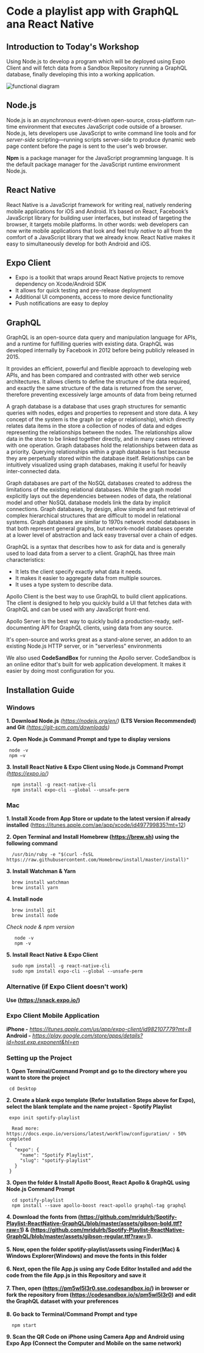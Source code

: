 # Code a playlist app with GraphQL ana React Native

## Introduction to Today's Workshop

Using Node.js to develop a program which will be deployed using Expo Client and will fetch data from a Sandbox Repository running a GraphQL database, finally developing this into a working application. <br/>

![functional diagram](https://user-images.githubusercontent.com/32713072/57015916-4f833000-6c28-11e9-9b68-f290b13a98d1.png)

## Node.js

Node.js is an *asynchronous* event-driven open-source, cross-platform run-time environment that executes JavaScript code outside of a browser. Node.js, lets developers use JavaScript to write command line tools and for *server-side* scripting—running scripts server-side to produce dynamic web page content before the page is sent to the user's web browser.

**Npm** is a package manager for the JavaScript programming language. It is the default package manager for the JavaScript runtime environment Node.js.


## React Native

React Native is a JavaScript framework for writing real, natively rendering mobile applications for iOS and Android. It’s based on React, Facebook’s JavaScript library for building user interfaces, but instead of targeting the browser, it targets mobile platforms. In other words: web developers can now write mobile applications that look and feel truly *native* to all from the comfort of a JavaScript library that we already know. React Native makes it easy to simultaneously develop for both Android and iOS.

## Expo Client 

- Expo is a toolkit that wraps around React Native projects to remove dependency on Xcode/Android SDK 
- It allows for quick testing and pre-release deployment 
- Additional UI components, access to more device functionality 
- Push notifications are easy to deploy

## GraphQL 

GraphQL is an open-source data query and manipulation language for APIs, and a runtime for fulfilling queries with existing data. GraphQL was developed internally by Facebook in 2012 before being publicly released in 2015. 

It provides an efficient, powerful and flexible approach to developing web APIs, and has been compared and contrasted with other web service architectures. It allows clients to define the structure of the data required, and exactly the same structure of the data is returned from the server, therefore preventing excessively large amounts of data from being returned

A graph database is a database that uses graph structures for semantic queries with nodes, edges and properties to represent and store data. A key concept of the system is the graph (or edge or relationship), which directly relates data items in the store a collection of nodes of data and edges representing the relationships between the nodes. The relationships allow data in the store to be linked together directly, and in many cases retrieved with one operation. Graph databases hold the relationships between data as a priority. Querying relationships within a graph database is fast because they are perpetually stored within the database itself. Relationships can be intuitively visualized using graph databases, making it useful for heavily inter-connected data.

Graph databases are part of the NoSQL databases created to address the limitations of the existing relational databases. While the graph model explicitly lays out the dependencies between nodes of data, the relational model and other NoSQL database models link the data by implicit connections. Graph databases, by design, allow simple and fast retrieval of complex hierarchical structures that are difficult to model in relational systems. Graph databases are similar to 1970s network model databases in that both represent general graphs, but network-model databases operate at a lower level of abstraction and lack easy traversal over a chain of edges.

GraphQL is a syntax that describes how to ask for data and is generally used to load data from a server to a client. GraphQL has three main characteristics:

- It lets the client specify exactly what data it needs.
- It makes it easier to aggregate data from multiple sources.
- It uses a type system to describe data.

Apollo Client is the best way to use GraphQL to build client applications. The client is designed to help you quickly build a UI that fetches data with GraphQL and can be used with any JavaScript front-end.

Apollo Server is the best way to quickly build a production-ready, self-documenting API for GraphQL clients, using data from any source.

It's open-source and works great as a stand-alone server, an addon to an existing Node.js HTTP server, or in "serverless" environments

We also used **CodeSandBox** for running the Apollo server. CodeSandbox is an online editor that's built for web application development. It makes it easier by doing most configuration for you.

## Installation Guide

### Windows
**1. Download Node.js** *(https://nodejs.org/en/)* **(LTS Version Recommended)  and Git**  *(https://git-scm.com/downloads)* <br/>

**2. Open Node.js Command Prompt and type to display versions**
```
 node -v
 npm –v
``` 
**3. Install React Native & Expo Client using Node.js Command Prompt** *(https://expo.io/)*
```
  npm install -g react-native-cli
  npm install expo-cli --global --unsafe-perm
```  

### Mac
**1. Install Xcode from App Store or update to the latest version if already installed** (https://itunes.apple.com/ae/app/xcode/id497799835?mt=12)

**2. Open Terminal and Install Homebrew (https://brew.sh) using the following command**
```
  /usr/bin/ruby -e "$(curl -fsSL https://raw.githubusercontent.com/Homebrew/install/master/install)"
```
**3. Install Watchman & Yarn**
```
  brew install watchman
  brew install yarn
```
**4. Install node**
```
  brew install git
  brew install node
```
 *Check node & npm version*
 ```
    node -v
    npm -v
 ```
**5. Install React Native & Expo Client**
```
  sudo npm install -g react-native-cli
  sudo npm install expo-cli --global --unsafe-perm
```

### Alternative (if Expo Client doesn't work)
**Use (https://snack.expo.io/)**

### Expo Client Mobile Application
**iPhone -** *https://itunes.apple.com/us/app/expo-client/id982107779?mt=8* <br/>
**Android -** *https://play.google.com/store/apps/details?id=host.exp.exponent&hl=en*

### Setting up the Project
**1. Open Terminal/Command Prompt and go to the directory where you want to store the project**
```
 cd Desktop
```
**2. Create a blank expo template (Refer Installation Steps above for Expo), select the blank template and the name project - Spotify Playlist**
```
 expo init spotify-playlist
```
```
  Read more: https://docs.expo.io/versions/latest/workflow/configuration/ › 50% completed
 {
   "expo": {
     "name": "Spotify Playlist",
     "slug": "spotify-playlist"
   }
 }
```
**3. Open the folder & Install Apollo Boost, React Apollo & GraphQL using Node.js Command Prompt**
```
  cd spotify-playlist
  npm install --save apollo-boost react-apollo graphql-tag graphql
```

**4. Download the fonts from (https://github.com/mridulrb/Spotify-Playlist-ReactNative-GraphQL/blob/master/assets/gibson-bold.ttf?raw=1) & (https://github.com/mridulrb/Spotify-Playlist-ReactNative-GraphQL/blob/master/assets/gibson-regular.ttf?raw=1).**<br/>
<br/>
**5. Now, open the folder spotify-playlist/assets using Finder(Mac) & Windows Explorer(Windows) and move the fonts in this folder** <br/>
<br/>
**6. Next, open the file App.js using any Code Editor Installed and add the code from the file App.js in this Repository and save it** <br/>
<br/>
**7. Then, open (https://pm5wl5l3r0.sse.codesandbox.io/) in browser or fork the repository from (https://codesandbox.io/s/pm5wl5l3r0) and edit the GraphQL dataset with your preferences** <br/>
<br/>
**8. Go back to Terminal/Command Prompt and type** <br/>
```
  npm start
```
**9. Scan the QR Code on iPhone using Camera App and Android using Expo App (Connect the Computer and Mobile on the same network)**


